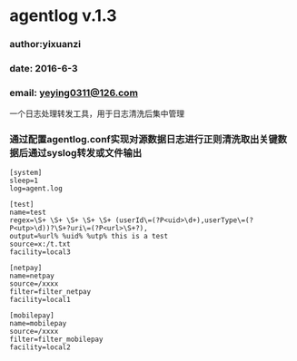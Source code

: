 # agentlog v.1.3
### author:yixuanzi
### date: 2016-6-3
### email: yeying0311@126.com
一个日志处理转发工具，用于日志清洗后集中管理

### 通过配置agentlog.conf实现对源数据日志进行正则清洗取出关键数据后通过syslog转发或文件输出
```
[system]
sleep=1
log=agent.log

[test]
name=test
regex=\S+ \S+ \S+ \S+ \S+ (userId\=(?P<uid>\d+),userType\=(?P<utp>\d))?\S+?uri\=(?P<url>\S+?),
output=%url% %uid% %utp% this is a test
source=x:/t.txt
facility=local3

[netpay]
name=netpay
source=/xxxx
filter=filter_netpay
facility=local1

[mobilepay]
name=mobilepay
source=/xxxx
filter=filter_mobilepay
facility=local2
```
